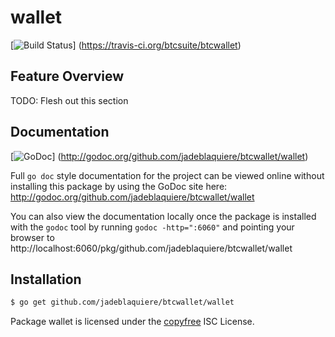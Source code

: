 wallet
======

[![Build Status](https://travis-ci.org/btcsuite/btcwallet.png?branch=master)]
(https://travis-ci.org/btcsuite/btcwallet)

## Feature Overview

TODO: Flesh out this section

## Documentation

[![GoDoc](https://godoc.org/github.com/jadeblaquiere/btcwallet/wallet?status.png)]
(http://godoc.org/github.com/jadeblaquiere/btcwallet/wallet)

Full `go doc` style documentation for the project can be viewed online without
installing this package by using the GoDoc site here:
http://godoc.org/github.com/jadeblaquiere/btcwallet/wallet

You can also view the documentation locally once the package is installed with
the `godoc` tool by running `godoc -http=":6060"` and pointing your browser to
http://localhost:6060/pkg/github.com/jadeblaquiere/btcwallet/wallet

## Installation

```bash
$ go get github.com/jadeblaquiere/btcwallet/wallet
```

Package wallet is licensed under the [copyfree](http://copyfree.org) ISC
License.
